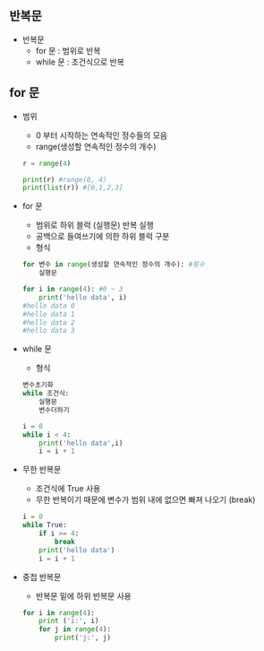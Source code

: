 ## 반복문
* 반복문
    * for 문 : 범위로 반복
    * while 문 : 조건식으로 반복

## for 문
* 범위
    * 0 부터 시작하는 연속적인 정수들의 모음
    * range(생성할 연속적인 정수의 개수)
    ```py
    r = range(4)

    print(r) #range(0, 4)
    print(list(r)) #[0,1,2,3]
    ```

* for 문
    * 범위로 하위 블럭 (실행문) 반복 실행
    * 공백으로 들여쓰기에 의한 하위 블럭 구분
    * 형식
    ```py
    for 변수 in range(생성할 연속적인 정수의 개수): #횟수
        실행문 
    ```
    ```py
    for i in range(4): #0 ~ 3
        print('hello data', i)
    #hello data 0
    #hello data 1
    #hello data 2
    #hello data 3   
    ```

* while 문
    * 형식
    ```py
    변수초기화 
    while 조건식:
        실행문
        변수더하기
    ```
    ```py
    i = 0
    while i < 4:
        print('hello data',i)
        i = i + 1
    ```

* 무한 반복문
    * 조건식에 True 사용
    * 무한 반복이기 때문에 변수가 범위 내에 없으면 빠져 나오기 (break)
    ```py
    i = 0
    while True:
        if i >= 4:
            break
        print('hello data')
        i = i + 1
    ```

* 중첩 반복문
    * 반복문 밑에 하위 반복문 사용
    ```py
    for i in range(4):
        print ('i:', i)
        for j in range(4):
            print('j:', j)
    ```